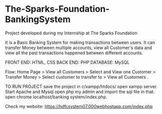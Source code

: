 # The-Sparks-Foundation-BankingSystem

Project developed during my Internship at The Sparks Foundation

It is a Basic Banking System for making transactions between users. It can transfer Money between multiple accounts, view all Customer's data and view all the past transactions happened between different accounts.

FRONT END: HTML, CSS
BACK END: PHP
DATABASE: MySQL

Flow: Home Page > View all Customers > Select and View one Customer > Transfer Money > Select customer to transfer to > View all Customers .

TO RUN PROJECT save the project in c/xampp/htdocs/ open xampp server. Start Apache and Mysql open php my admin and import the sql file in that. open chrome localhost/banking system/index.php.

Check my website:
https://hdfcsystem07.000webhostapp.com/index.php
